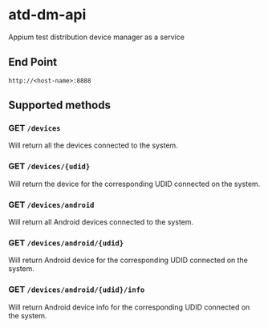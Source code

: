 # atd-dm-api

Appium test distribution device manager as a service

## End Point

`http://<host-name>:8888`

## Supported methods

### GET `/devices`

Will return all the devices connected to the system.

### GET `/devices/{udid}`

Will return the device for the corresponding UDID connected on the system.

### GET `/devices/android`

Will return all Android devices connected to the system.

### GET `/devices/android/{udid}`

Will return Android device for the corresponding UDID connected on the system.

### GET `/devices/android/{udid}/info`

Will return Android device info for the corresponding UDID connected on the system.